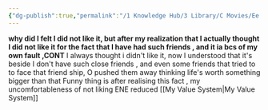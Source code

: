 ```yaml
---
{"dg-publish":true,"permalink":"/1 Knowledge Hub/3 Library/C Movies/Ee nagaraniki Emaindi/","noteIcon":""}
---
```


**why did I felt I did not like it, but after my realization that I actually thought I did not like it for the fact that I have had such friends , and it ia bcs of my own fault ,CONT** I always thought i didn't like it, now I understood that it's beside I don't have such close friends , and even some friends that tried to to face that friend ship, O pushed them away thinking life's worth something bigger than that Funny thing is after realising this fact , my uncomfortableness of not liking ENE reduced
[[My Value System\|My Value System]]
